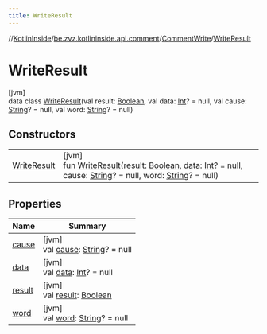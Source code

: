 ```yaml
---
title: WriteResult
---
```

//[KotlinInside](../../../../index.html)/[be.zvz.kotlininside.api.comment](../../index.html)/[CommentWrite](../index.html)/[WriteResult](index.html)



# WriteResult



[jvm]\
data class [WriteResult](index.html)(val result: [Boolean](https://kotlinlang.org/api/latest/jvm/stdlib/kotlin/-boolean/index.html), val data: [Int](https://kotlinlang.org/api/latest/jvm/stdlib/kotlin/-int/index.html)? = null, val cause: [String](https://kotlinlang.org/api/latest/jvm/stdlib/kotlin/-string/index.html)? = null, val word: [String](https://kotlinlang.org/api/latest/jvm/stdlib/kotlin/-string/index.html)? = null)



## Constructors


| | |
|---|---|
| [WriteResult](-write-result.html) | [jvm]<br>fun [WriteResult](-write-result.html)(result: [Boolean](https://kotlinlang.org/api/latest/jvm/stdlib/kotlin/-boolean/index.html), data: [Int](https://kotlinlang.org/api/latest/jvm/stdlib/kotlin/-int/index.html)? = null, cause: [String](https://kotlinlang.org/api/latest/jvm/stdlib/kotlin/-string/index.html)? = null, word: [String](https://kotlinlang.org/api/latest/jvm/stdlib/kotlin/-string/index.html)? = null) |


## Properties


| Name | Summary |
|---|---|
| [cause](cause.html) | [jvm]<br>val [cause](cause.html): [String](https://kotlinlang.org/api/latest/jvm/stdlib/kotlin/-string/index.html)? = null |
| [data](data.html) | [jvm]<br>val [data](data.html): [Int](https://kotlinlang.org/api/latest/jvm/stdlib/kotlin/-int/index.html)? = null |
| [result](result.html) | [jvm]<br>val [result](result.html): [Boolean](https://kotlinlang.org/api/latest/jvm/stdlib/kotlin/-boolean/index.html) |
| [word](word.html) | [jvm]<br>val [word](word.html): [String](https://kotlinlang.org/api/latest/jvm/stdlib/kotlin/-string/index.html)? = null |

